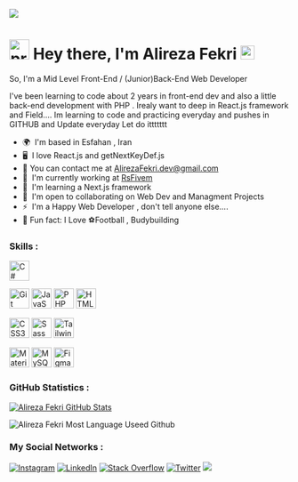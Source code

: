 


[![](https://visitcount.itsvg.in/api?id=AlirezaFekri&label=Profile%20Views&color=0&icon=2&pretty=true)](https://visitcount.itsvg.in)


<img src="https://www.svgrepo.com/show/453059/nerd.svg" width="36" height="36" alt="programmer" /> Hey there, I'm  Alireza Fekri <img src="https://media.giphy.com/media/hvRJCLFzcasrR4ia7z/giphy.gif" width="25px">
====================================================================================================================================

So, I'm a Mid Level Front-End / (Junior)Back-End Web Developer  <br>

I've been learning to code about 2 years in front-end dev and also a little back-end development with PHP . Irealy want to deep in React.js framework and Field.... Im learning to code and practicing everyday and pushes in GITHUB and Update everyday Let do ittttttt

* 🌍  I'm based in Esfahan , Iran
* 🖥️  I love React.js and getNextKeyDef.js 
* 💬 You can contact me at [AlirezaFekri.dev@gmail.com](mailto:AlirezaFekri.dev@gmail.com)
* 🚀  I'm currently working at [RsFivem](http://Rsfivem.ir)
* 🧠  I'm learning a Next.js framework
* 🤝  I'm open to collaborating on Web Dev and Managment Projects
* ⚡  I'm a Happy Web Developer , don't tell anyone else....
* 🌱 Fun fact: I Love ⚽Football , Budybuilding

### Skills : 



<p align="left">
<a href="https://docs.microsoft.com/en-us/dotnet/csharp/" target="_blank" rel="noreferrer"><img src="https://raw.githubusercontent.com/danielcranney/readme-generator/main/public/icons/skills/csharp-colored.svg" width="36" height="36" alt="C#" /></a>

<a href="https://git-scm.com/" target="_blank" rel="noreferrer"><img src="https://raw.githubusercontent.com/danielcranney/readme-generator/main/public/icons/skills/git-colored.svg" width="36" height="36" alt="Git" /></a>
<a href="https://developer.mozilla.org/en-US/docs/Web/JavaScript" target="_blank" rel="noreferrer"><img src="https://raw.githubusercontent.com/danielcranney/readme-generator/main/public/icons/skills/javascript-colored.svg" width="36" height="36" alt="JavaScript" /></a>
<a href="https://www.php.net/" target="_blank" rel="noreferrer"><img src="https://raw.githubusercontent.com/danielcranney/readme-generator/main/public/icons/skills/php-colored.svg" width="36" height="36" alt="PHP" /></a>
<a href="https://developer.mozilla.org/en-US/docs/Glossary/HTML5" target="_blank" rel="noreferrer"><img src="https://raw.githubusercontent.com/danielcranney/readme-generator/main/public/icons/skills/html5-colored.svg" width="36" height="36" alt="HTML5" /></a>

<a href="https://www.w3.org/TR/CSS/#css" target="_blank" rel="noreferrer"><img src="https://raw.githubusercontent.com/danielcranney/readme-generator/main/public/icons/skills/css3-colored.svg" width="36" height="36" alt="CSS3" /></a>
<a href="https://sass-lang.com/" target="_blank" rel="noreferrer"><img src="https://raw.githubusercontent.com/danielcranney/readme-generator/main/public/icons/skills/sass-colored.svg" width="36" height="36" alt="Sass" /></a>
<a href="https://tailwindcss.com/" target="_blank" rel="noreferrer"><img src="https://raw.githubusercontent.com/danielcranney/readme-generator/main/public/icons/skills/tailwindcss-colored.svg" width="36" height="36" alt="TailwindCSS" /></a>

<a href="https://mui.com/" target="_blank" rel="noreferrer"><img src="https://raw.githubusercontent.com/danielcranney/readme-generator/main/public/icons/skills/materialui-colored.svg" width="36" height="36" alt="Material UI" /></a>
<a href="https://www.mysql.com/" target="_blank" rel="noreferrer"><img src="https://raw.githubusercontent.com/danielcranney/readme-generator/main/public/icons/skills/mysql-colored.svg" width="36" height="36" alt="MySQL" /></a>
<a href="https://www.figma.com/" target="_blank" rel="noreferrer"><img src="https://raw.githubusercontent.com/danielcranney/readme-generator/main/public/icons/skills/figma-colored.svg" width="36" height="36" alt="Figma" /></a>


### GitHub Statistics :
[![Alireza Fekri GitHub Stats](https://github-readme-stats.vercel.app/api?username=AlirezaFekri&show_icons=true&theme=white)](https://github.com/anuraghazra/github-readme-stats)
<br />
<!--![Alireza Fekri Streak stats](https://github-readme-streak-stats.herokuapp.com/?user=AlirezaFekri&theme=nord&hide_border=false)-->

![Alireza Fekri Most Language Useed Github](https://github-readme-stats.vercel.app/api/top-langs/?username=AlirezaFekri&theme=white&hide_border=false&include_all_commits=false&count_private=true&layout=compact)


### My Social Networks :
<div align="left">

  
[![Instagram](https://img.shields.io/badge/Instagram-%23E4405F.svg?logo=Instagram&logoColor=white)](https://instagram.com/AlirezaFekri.dev) [![LinkedIn](https://img.shields.io/badge/LinkedIn-%230077B5.svg?logo=linkedin&logoColor=white)](https://www.linkedin.com/in/alireza-fekri-8081402a6/) [![Stack Overflow](https://img.shields.io/badge/-Stackoverflow-FE7A16?logo=stack-overflow&logoColor=white)]([https://stackoverflow.com/](https://stackoverflow.com/users/14395340/alireza-fekri)) [![Twitter](https://img.shields.io/badge/Twitter-%231DA1F2.svg?logo=Twitter&logoColor=white)](https://x.com/Alireza16113) 
<a href="https://discordapp.com/users/772535255784882207">
<img src="https://img.shields.io/badge/Discord-7289DA?style=flat&logo=discord&logoColor=white" />


</div>
